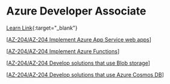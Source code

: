 # Azure Developer Associate


[Learn Link](https://learn.microsoft.com/en-us/credentials/certifications/azure-developer/){:target="_blank"}

[[AZ-204/AZ-204 Implement Azure App Service web apps]]

[[AZ-204/AZ-204 Implement Azure Functions]]

[[AZ-204/AZ-204 Develop solutions that use Blob storage]]

[[AZ-204/AZ-204 Develop solutions that use Azure Cosmos DB]]

[//begin]: # "Autogenerated link references for markdown compatibility"
[AZ-204/AZ-204 Implement Azure App Service web apps]: AZ-204%2FAZ-204%20Implement%20Azure%20App%20Service%20web%20apps "AZ-204 Implement Azure App Service web apps"
[AZ-204/AZ-204 Implement Azure Functions]: AZ-204%2FAZ-204%20Implement%20Azure%20Functions "AZ-204 Implement Azure Functions"
[AZ-204/AZ-204 Develop solutions that use Blob storage]: AZ-204%2FAZ-204%20Develop%20solutions%20that%20use%20Blob%20storage "AZ-204 Develop solutions that use Blob storage"
[AZ-204/AZ-204 Develop solutions that use Azure Cosmos DB]: AZ-204%2FAZ-204%20Develop%20solutions%20that%20use%20Azure%20Cosmos%20DB "AZ-204 Develop solutions that use Azure Cosmos DB"
[//end]: # "Autogenerated link references"
